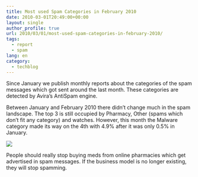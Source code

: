 ```yaml
---
title: Most used Spam Categories in February 2010
date: 2010-03-01T20:49:00+00:00
layout: single
author_profile: true
url: 2010/03/01/most-used-spam-categories-in-february-2010/
tags:
  - report
  - spam
lang: en
category: 
  - techblog
---
```

Since January we publish monthly reports about the categories of the spam messages which got sent around the last month. These categories are detected by Avira’s AntiSpam engine.

Between January and February 2010 there didn’t change much in the spam landscape. The top 3 is still occupied by Pharmacy, Other (spams which don’t fit any category) and watches. However, this month the Malware category made its way on the 4th with 4.9% after it was only 0.5% in January.

[![](http://2.bp.blogspot.com/_vaUVXcmC3OI/S4whEpIx1HI/AAAAAAAABDE/rH5YJYsN00E/s640/spamcat.png)](http://2.bp.blogspot.com/_vaUVXcmC3OI/S4whEpIx1HI/AAAAAAAABDE/rH5YJYsN00E/s1600-h/spamcat.png)

People should really stop buying meds from online pharmacies which get advertised in spam messages. If the business model is no longer existing, they will stop spamming.